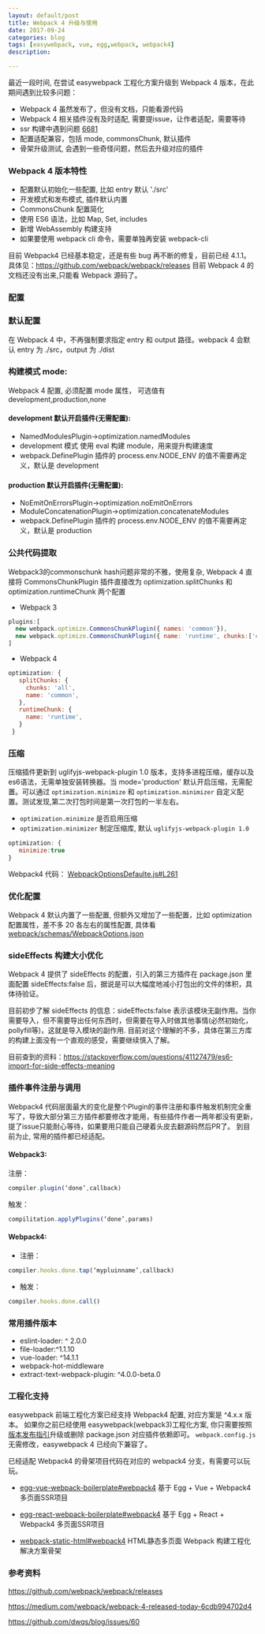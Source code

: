```yaml
---
layout: default/post
title: Webpack 4 升级与使用
date: 2017-09-24
categories: blog
tags: [easywebpack, vue, egg,webpack, webpack4]
description:

---
```


最近一段时间, 在尝试 easywebpack 工程化方案升级到 Webpack 4 版本，在此期间遇到比较多问题：

- Webpack 4 虽然发布了，但没有文档，只能看源代码
- Webpack 4 相关插件没有及时适配, 需要提issue，让作者适配，需要等待
- ssr 构建中遇到问题 [6681](https://github.com/webpack/webpack/issues/6681)
- 配置适配兼容，包括 mode, commonsChunk, 默认插件
- 骨架升级测试, 会遇到一些奇怪问题，然后去升级对应的插件


### Webpack 4 版本特性

- 配置默认初始化一些配置, 比如 entry 默认 './src'
- 开发模式和发布模式, 插件默认内置
- CommonsChunk 配置简化
- 使用 ES6 语法，比如 Map, Set, includes
- 新增 WebAssembly 构建支持
- 如果要使用 webpack cli 命令，需要单独再安装 webpack-cli

目前 Webpack4 已经基本稳定，还是有些 bug 再不断的修复，目前已经 4.1.1。 具体见：https://github.com/webpack/webpack/releases 目前 Webpack 4 的文档还没有出来,只能看 Webpack 源码了。

### 配置

### 默认配置

在 Webpack 4 中，不再强制要求指定 entry 和 output 路径。webpack 4 会默认 entry 为 ./src，output 为 ./dist

### 构建模式 mode:

Webpack 4 配置, 必须配置 mode 属性， 可选值有 development,production,none

#### development 默认开启插件(无需配置):

- NamedModulesPlugin->optimization.namedModules
- development 模式 使用 eval 构建 module，用来提升构建速度
- webpack.DefinePlugin 插件的 process.env.NODE_ENV 的值不需要再定义，默认是 development


#### production 默认开启插件(无需配置):
 
- NoEmitOnErrorsPlugin->optimization.noEmitOnErrors
- ModuleConcatenationPlugin->optimization.concatenateModules 
- webpack.DefinePlugin 插件的 process.env.NODE_ENV 的值不需要再定义，默认是 production

### 公共代码提取
Webpack3的commonschunk hash问题非常的不雅，使用复杂, Webpack 4 直接将
CommonsChunkPlugin 插件直接改为 optimization.splitChunks
和 optimization.runtimeChunk 两个配置

* Webpack 3

```js
plugins:[
  new webpack.optimize.CommonsChunkPlugin({ names: 'common'}),
  new webpack.optimize.CommonsChunkPlugin({ name: 'runtime', chunks:['common']})
]
```

* Webpack 4 

```js
optimization: {
   splitChunks: {
   	 chunks: 'all',
   	 name: 'common',
   },
   runtimeChunk: {
	 name: 'runtime',
   }
 }
```

### 压缩

压缩插件更新到 uglifyjs-webpack-plugin 1.0 版本，支持多进程压缩，缓存以及es6语法，无需单独安装转换器。当 mode='production' 默认开启压缩，无需配置。可以通过 `optimization.minimize` 和 `optimization.minimizer` 自定义配置。测试发现,第二次打包时间是第一次打包的一半左右。 

- `optimization.minimize` 是否启用压缩
- `optimization.minimizer` 制定压缩库, 默认 `uglifyjs-webpack-plugin 1.0`

```js
optimization: {
   minimize:true
}
```

Webpack4 代码： [WebpackOptionsDefaulte.js#L261](https://github.com/webpack/webpack/blob/master/lib/WebpackOptionsDefaulter.js#L261)


### 优化配置

Webpack 4 默认内置了一些配置, 但额外又增加了一些配置，比如 optimization 配置属性，差不多 20 各左右的属性配置, 具体看[webpack/schemas/WebpackOptions.json](https://github.com/webpack/webpack/blob/master/schemas/WebpackOptions.json)

### sideEffects 构建大小优化

Webpack 4 提供了 sideEffects 的配置，引入的第三方插件在 package.json 里面配置  sideEffects:false 后，据说是可以大幅度地减小打包出的文件的体积，具体待验证。

目前初步了解 sideEffects 的信息：sideEffects:false 表示该模块无副作用。当你需要导入，但不需要导出任何东西时，但需要在导入时做其他事情(必然初始化，pollyfill等)，这就是导入模块的副作用. 目前对这个理解的不多，具体在第三方库的构建上面没有一个直观的感受，需要继续慎入了解。

目前查到的资料：https://stackoverflow.com/questions/41127479/es6-import-for-side-effects-meaning


### 插件事件注册与调用

Webpack4 代码层面最大的变化是整个Plugin的事件注册和事件触发机制完全重写了，导致大部分第三方插件都要修改才能用，有些插件作者一两年都没有更新，提了issue只能耐心等待，如果要用只能自己硬着头皮去翻源码然后PR了。 到目前为止, 常用的插件都已经适配。

#### Webpack3: 

注册：

```js
compiler.plugin(‘done’,callback)
```

触发：

```js
compilitation.applyPlugins(‘done’,params)
```

#### Webpack4:

- 注册：

```js
compiler.hooks.done.tap(‘mypluinname’,callback)
```

- 触发：

```js
compiler.hooks.done.call()
```

### 常用插件版本

- eslint-loader: ^ 2.0.0
- file-loader:^1.1.10
- vue-loader: ^14.1.1
- webpack-hot-middleware
- extract-text-webpack-plugin: ^4.0.0-beta.0


### 工程化支持

easywebpack 前端工程化方案已经支持 Webpack4 配置, 对应方案是 ^4.x.x 版本。
如果你之前已经使用 easywebpack(webpack3)工程化方案, 你只需要按照[版本发布指引](http://hubcarl.github.io/easywebpack/webpack/version/)升级或删除 package.json 对应插件依赖即可。 `webpack.config.js` 无需修改，easywebpack 4 已经向下兼容了。

已经适配 Webpack4 的骨架项目代码在对应的 webpack4 分支，有需要可以玩玩。

- [egg-vue-webpack-boilerplate#webpack4](https://github.com/hubcarl/egg-vue-webpack-boilerplate/tree/webpack4) 基于 Egg + Vue + Webpack4 多页面SSR项目

- [egg-react-webpack-boilerplate#webpack4](https://github.com/hubcarl/egg-react-webpack-boilerplate/tree/webpack4) 基于 Egg + React + Webpack4 多页面SSR项目

- [webpack-static-html#webpack4](https://github.com/hubcarl/easywebpack-multiple-html-boilerplate/tree/webpack4) HTML静态多页面 Webpack 构建工程化解决方案骨架


### 参考资料

https://github.com/webpack/webpack/releases

https://medium.com/webpack/webpack-4-released-today-6cdb994702d4

https://github.com/dwqs/blog/issues/60


